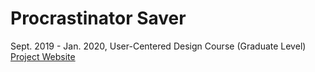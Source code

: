 # Procrastinator Saver
Sept. 2019 - Jan. 2020, User-Centered Design Course (Graduate Level)  
[Project Website](https://ucd2019group9.wixsite.com/home)
